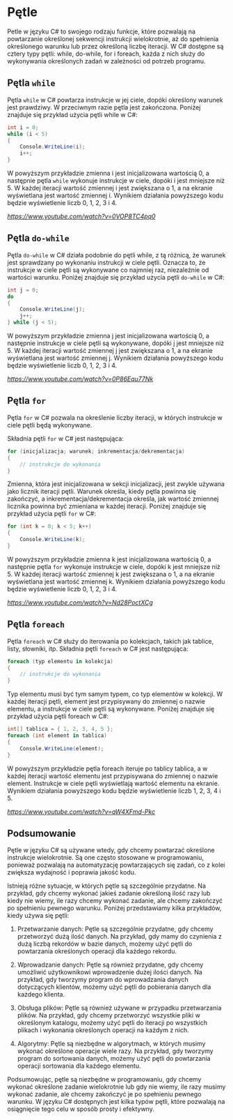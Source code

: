 # Pętle



Petle w języku C# to swojego rodzaju funkcje, które pozwalają na powtarzanie określonej sekwencji instrukcji wielokrotnie, aż do spełnienia określonego warunku lub przez określoną liczbę iteracji. W C# dostępne są cztery typy pętli: while, do-while, for i foreach, każda z nich służy do wykonywania określonych zadań w zależności od potrzeb programu.


## Pętla `while`

Pętla `while` w C# powtarza instrukcje w jej ciele, dopóki określony warunek jest prawdziwy. W przeciwnym razie pętla jest zakończona. Poniżej znajduje się przykład użycia pętli while w C#:

```csharp
int i = 0;
while (i < 5)
{
    Console.WriteLine(i);
    i++;
}
```

W powyższym przykładzie zmienna i jest inicjalizowana wartością 0, a następnie pętla `while` wykonuje instrukcje w ciele, dopóki i jest mniejsze niż 5. W każdej iteracji wartość zmiennej i jest zwiększana o 1, a na ekranie wyświetlana jest wartość zmiennej i. Wynikiem działania powyższego kodu będzie wyświetlenie liczb 0, 1, 2, 3 i 4.

*https://www.youtube.com/watch?v=0VOP8TC4pq0*

## Pętla `do-while`

Pętla `do-while` w C# działa podobnie do pętli while, z tą różnicą, że warunek jest sprawdzany po wykonaniu instrukcji w ciele pętli. Oznacza to, że instrukcje w ciele pętli są wykonywane co najmniej raz, niezależnie od wartości warunku. Poniżej znajduje się przykład użycia pętli `do-while` w C#:

```csharp
int j = 0;
do
{
    Console.WriteLine(j);
    j++;
} while (j < 5);
```

W powyższym przykładzie zmienna j jest inicjalizowana wartością 0, a następnie instrukcje w ciele pętli są wykonywane, dopóki j jest mniejsze niż 5. W każdej iteracji wartość zmiennej j jest zwiększana o 1, a na ekranie wyświetlana jest wartość zmiennej j. Wynikiem działania powyższego kodu będzie wyświetlenie liczb 0, 1, 2, 3 i 4.

*https://www.youtube.com/watch?v=0P86Equ77Nk*

## Pętla `for`

Pętla `for` w C# pozwala na określenie liczby iteracji, w których instrukcje w ciele pętli będą wykonywane.

Składnia pętli `for` w C# jest następująca:

```csharp
for (inicjalizacja; warunek; inkrementacja/dekrementacja)
{
    // instrukcje do wykonania
}
```

Zmienna, która jest inicjalizowana w sekcji inicjalizacji, jest zwykle używana jako licznik iteracji pętli. Warunek określa, kiedy pętla powinna się zakończyć, a inkrementacja/dekrementacja określa, jak wartość zmiennej licznika powinna być zmieniana w każdej iteracji. Poniżej znajduje się przykład użycia pętli `for` w C#:

```csharp
for (int k = 0; k < 5; k++)
{
    Console.WriteLine(k);
}
```

W powyższym przykładzie zmienna k jest inicjalizowana wartością 0, a następnie pętla `for` wykonuje instrukcje w ciele, dopóki k jest mniejsze niż 5. W każdej iteracji wartość zmiennej k jest zwiększana o 1, a na ekranie wyświetlana jest wartość zmiennej k. Wynikiem działania powyższego kodu będzie wyświetlenie liczb 0, 1, 2, 3 i 4.

*https://www.youtube.com/watch?v=Nd28PoctXCg*

## Pętla `foreach`

Pętla `foreach` w C# służy do iterowania po kolekcjach, takich jak tablice, listy, słowniki, itp. Składnia pętli `foreach` w C# jest następująca:

```csharp
foreach (typ elementu in kolekcja)
{
    // instrukcje do wykonania
}
```

Typ elementu musi być tym samym typem, co typ elementów w kolekcji. W każdej iteracji pętli, element jest przypisywany do zmiennej o nazwie elementu, a instrukcje w ciele pętli są wykonywane. Poniżej znajduje się przykład użycia pętli foreach w C#:

```csharp
int[] tablica = { 1, 2, 3, 4, 5 };
foreach (int element in tablica)
{
    Console.WriteLine(element);
}
```

W powyższym przykładzie pętla foreach iteruje po tablicy tablica, a w każdej iteracji wartość elementu jest przypisywana do zmiennej o nazwie element. Instrukcje w ciele pętli wyświetlają wartość elementu na ekranie. Wynikiem działania powyższego kodu będzie wyświetlenie liczb 1, 2, 3, 4 i 5.

*https://www.youtube.com/watch?v=aW4XFmd-Pkc*

## Podsumowanie

Pętle w języku C# są używane wtedy, gdy chcemy powtarzać określone instrukcje wielokrotnie. Są one często stosowane w programowaniu, ponieważ pozwalają na automatyzację powtarzających się zadań, co z kolei zwiększa wydajność i poprawia jakość kodu.

Istnieją różne sytuacje, w których pętle są szczególnie przydatne. Na przykład, gdy chcemy wykonać jakieś zadanie określoną ilość razy lub kiedy nie wiemy, ile razy chcemy wykonać zadanie, ale chcemy zakończyć po spełnieniu pewnego warunku. Poniżej przedstawiamy kilka przykładów, kiedy używa się pętli:

1. Przetwarzanie danych: Pętle są szczególnie przydatne, gdy chcemy przetworzyć dużą ilość danych. Na przykład, gdy mamy do czynienia z dużą liczbą rekordów w bazie danych, możemy użyć pętli do powtarzania określonych operacji dla każdego rekordu.

2. Wprowadzanie danych: Pętle są również przydatne, gdy chcemy umożliwić użytkownikowi wprowadzenie dużej ilości danych. Na przykład, gdy tworzymy program do wprowadzania danych dotyczących klientów, możemy użyć pętli do pobierania danych dla każdego klienta.

3. Obsługa plików: Pętle są również używane w przypadku przetwarzania plików. Na przykład, gdy chcemy przetworzyć wszystkie pliki w określonym katalogu, możemy użyć pętli do iteracji po wszystkich plikach i wykonania określonych operacji na każdym z nich.

4. Algorytmy: Pętle są niezbędne w algorytmach, w których musimy wykonać określone operacje wiele razy. Na przykład, gdy tworzymy program do sortowania danych, możemy użyć pętli do powtarzania operacji sortowania dla każdego elementu.

Podsumowując, pętle są niezbędne w programowaniu, gdy chcemy wykonać określone zadanie wielokrotnie lub gdy nie wiemy, ile razy musimy wykonać zadanie, ale chcemy zakończyć je po spełnieniu pewnego warunku. W języku C# dostępnych jest kilka typów pętli, które pozwalają na osiągnięcie tego celu w sposób prosty i efektywny.


